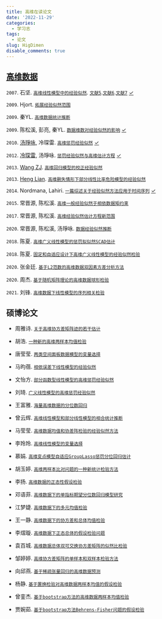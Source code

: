 ```yaml
---
title: 高维在读论文
date: '2022-11-29'
categories:
  - 学习志
tags:
  - 论文
slug: HigDimen
disable_comments: true
---
```


<!-- <font style="background-color: #FFFFCD;">[`PDF`](/papers/HigDimen/2.pdf)</font>
<font style="background-color: #F0FFFF;">[✓](/papers/HigDimen/2-note.pdf)</font>
<font style="background-color: #E6E6FA;">[](/papers/HigDimen/2-code.pdf)</font>
-->

## [高维数据](https://tang-jay.github.io/HighDimen)

`2007`. 石坚. [`高维线性模型中的经验似然`](/papers/HigDimen/ShiJ-2007.pdf).
[`文献5`](/papers/HigDimen/Ghosh-1984.pdf).[`文献6`](/papers/HigDimen/ShiJ-2000.pdf).[`文献7`](/papers/HigDimen/Peter-1987.pdf) 
[✓](/papers/HigDimen/ShiJ-2007-note.pdf)

`2009`. Hjort. [`拓展经验似然范围`](/papers/HigDimen/Hjort-2009.pdf)

`2009`. 秦YL. [`高维数据统计推断`](/papers/HigDimen/QinYL-2009.pdf)

`2009`. 陈松溪, 彭亮, 秦YL. [`数据维数对经验似然的影响`](/papers/HigDimen/ChenSX-2009.pdf) 
[✓](/papers/HigDimen/ChenSX-2009-note.pdf)

`2010`. [汤琤咏](https://xs2.zidianzhan.net/citations?user=lZUH1lcAAAAJ&hl=zh-CN&oi=sra), 冷琛雷. [`高维惩罚经验似然`](/papers/HigDimen/TangCY-2010.pdf) 
[✓](/papers/HigDimen/TangCY-2010-note.pdf)

`2012`. [冷琛雷](https://xs2.zidianzhan.net/citations?user=rsT2stMAAAAJ&hl=zh-CN&oi=sra), 汤琤咏. [`惩罚经验似然与高维估计方程`](/papers/HigDimen/LengCL-2012.pdf) 
[✓](/papers/HigDimen/LengCL-2012-note.pdf)

`2013`. [Wang ZJ](https://xueshu.studiodahu.com/citations?user=6z-xg3AAAAAJ&hl=zh-CN&oi=sra). [`高维回归模型的校正经验似然`](/papers/HigDimen/WangZJ-2013.pdf)

`2013`. [Heng Lian](https://xueshu.zidianzhan.net/citations?user=61q2xTYAAAAJ&hl=zh-CN&oi=sra). [`高维删失情形下部分线性比率危险模型的经验似然`](/papers/HigDimen/HengL-2013.pdf)

`2014`. Nordmana, Lahiri. [`一篇综述关于经验似然方法应用于时间序列`](/papers/HigDimen/Nordmana-2014.pdf) 
[✓](/papers/HigDimen/Nordmana-2014-note.pdf)

`2015`. 常晋源, 陈松溪. [`高维一般经验似然于相依数据矩约束`](/papers/HigDimen/ChangJY-2015.pdf)

`2017`. 常晋源, 陈松溪. [`高维经验似然估计方程新范围`](/papers/HigDimen/ChangJY-2017.pdf)

`2020`. 常晋源, 陈松溪, 汤琤咏. [`数据经验似然推断`](/papers/HigDimen/ChangJY-2020.pdf)

`2018`. 陈夏. [`高维广义线性模型的惩罚拟似然SCAD估计`](/papers/HigDimen/ChenX-2018-1.pdf)

`2018`. 陈夏. [`固定和自适应设计下高维广义线性模型的经验似然检验`](/papers/HigDimen/ChenX-2018-2.pdf)

`2020`. 张金廷. [`基于L2范数的高维数据双因素方差分析方法`](/papers/HigDimen/ZhangJT-2020.pdf)

`2020`. 周杰. [`基于随机矩阵理论的高维数据球形检验`](/papers/HigDimen/ZhouJ-2020.pdf)

`2021`. 刘锋. [`高维数据下线性模型的序列相关检验`](/papers/HigDimen/LiuF-2021.pdf)


## 硕博论文


- 周雅诗. [`关于高维协方差矩阵迹的若干估计`](/papers/HigDimen/周雅诗.pdf)

- 胡浩. [`一种新的高维两样本均值检验`](/papers/HigDimen/胡浩.pdf)

- 唐莹莹. [`两类空间面板数据模型的变量选择`](/papers/HigDimen/唐莹莹.pdf)

- 马昀蓓. [`相依误差下线性模型的经验似然`](/papers/HigDimen/马昀蓓.pdf)

- 文怡方. [`部分函数型线性模型的高维惩罚经验似然`](/papers/HigDimen/文怡方.pdf)

- 刘琦. [`广义线性模型的高维惩罚经验似然`](/papers/HigDimen/刘琦.pdf)

- 王富雅. [`海量高维数据的分位数回归`](/papers/HigDimen/王富雅.pdf)

- 曾云辉. [`高维线性模型和部分线性模型的相合统计推断`](/papers/HigDimen/曾云辉.pdf)

- 马莹莹. [`高维数据均值和协差阵检验的经验似然方法`](/papers/HigDimen/马莹莹.pdf)

- 李玲玲. [`高维线性模型的变量选择`](/papers/HigDimen/李玲玲.pdf)

- 慕娟. [`高维变点模型自适应GroupLasso惩罚分位回归估计`](/papers/HigDimen/慕娟.pdf)

- 胡玉婷. [`高维两样本比对问题的一种新统计检验方法`](/papers/HigDimen/胡玉婷.pdf)

- 李扬. [`高维数据的正态性假设检验`](/papers/HigDimen/李扬.pdf)

- 邓语菲. [`高维数据下的单指标期望分位数回归模型研究`](/papers/HigDimen/邓语菲.pdf)

- 江梦婕. [`高维数据下的多元均值检验`](/papers/HigDimen/江梦婕.pdf)

- 王一静. [`高维数据下的协方差和总体均值检验`](/papers/HigDimen/王一静.pdf)

- 李熠璇. [`高维数据下正态总体的假设检验问题`](/papers/HigDimen/李熠璇.pdf)

- 袁百城. [`高维数据总体双可交换协方差矩阵的似然比检验`](/papers/HigDimen/袁百城.pdf)

- 邹婷婷. [`高维协方差矩阵的单样本和双样本检验方法`](/papers/HigDimen/邹婷婷.pdf)

- 向邱燕. [`基于稀疏张量回归的高维数据预测`](/papers/HigDimen/向邱燕.pdf)

- 杨静. [`基于置换检验对高维数据两样本均值的假设检验`](/papers/HigDimen/杨静.pdf)

- 曾銮杰. [`基于bootstrap方法的高维数据两样本均值检验`](/papers/HigDimen/曾銮杰.pdf)

- 贾婉茹. [`基于bootstrap方法Behrens-Fisher问题的假设检验`](/papers/HigDimen/贾婉茹.pdf)




















